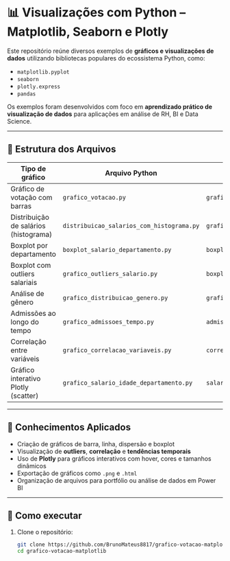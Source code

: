 # 📊 Visualizações com Python – Matplotlib, Seaborn e Plotly

Este repositório reúne diversos exemplos de **gráficos e visualizações de dados** utilizando bibliotecas populares do ecossistema Python, como:

- `matplotlib.pyplot`
- `seaborn`
- `plotly.express`
- `pandas`

Os exemplos foram desenvolvidos com foco em **aprendizado prático de visualização de dados** para aplicações em análise de RH, BI e Data Science.

---

## 📁 Estrutura dos Arquivos

| Tipo de gráfico                          | Arquivo Python                      | Imagem gerada                      |
|------------------------------------------|-------------------------------------|------------------------------------|
| Gráfico de votação com barras            | `grafico_votacao.py`                | `grafico_votacao.png`              |
| Distribuição de salários (histograma)    | `distribuicao_salarios_com_histograma.py` | `grafico_salarios.png`       |
| Boxplot por departamento                 | `boxplot_salario_departamento.py`   | `boxplot_salario_departamento.png`|
| Boxplot com outliers salariais           | `grafico_outliers_salario.py`       | `boxplot_outliers_salario.png`    |
| Análise de gênero                        | `grafico_distribuicao_genero.py`    | `grafico_distribuicao_genero.png` |
| Admissões ao longo do tempo              | `grafico_admissoes_tempo.py`        | `admissoes_ao_longo_do_tempo.png` |
| Correlação entre variáveis               | `grafico_correlacao_variaveis.py`   | `correlacao_variaveis.png`        |
| Gráfico interativo Plotly (scatter)      | `grafico_salario_idade_departamento.py` | `salario_vs_idade_departamento.png` |

---

## 🧠 Conhecimentos Aplicados

- Criação de gráficos de barra, linha, dispersão e boxplot
- Visualização de **outliers**, **correlação** e **tendências temporais**
- Uso de **Plotly** para gráficos interativos com hover, cores e tamanhos dinâmicos
- Exportação de gráficos como `.png` e `.html`
- Organização de arquivos para portfólio ou análise de dados em Power BI

---

## 🚀 Como executar

1. Clone o repositório:
   ```bash
   git clone https://github.com/BrunoMateus8817/grafico-votacao-matplotlib.git
   cd grafico-votacao-matplotlib
